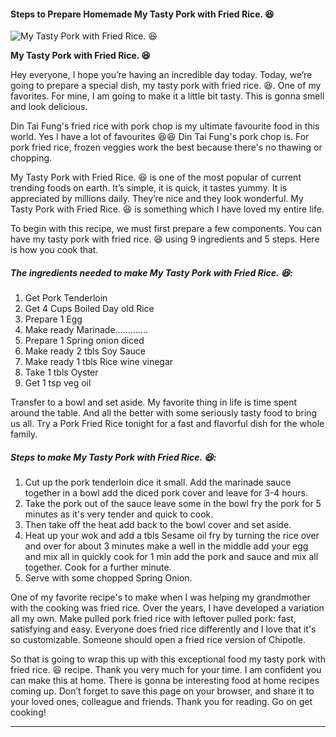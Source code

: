             

#### Steps to Prepare Homemade My Tasty Pork with Fried Rice. 😆

![My Tasty Pork with Fried Rice. 😆](https://img-global.cpcdn.com/recipes/28d00f7a8ebe7412/751x532cq70/my-tasty-pork-with-fried-rice-%f0%9f%98%86-recipe-main-photo.jpg)

**My Tasty Pork with Fried Rice. 😆**

Hey everyone, I hope you’re having an incredible day today. Today, we’re going to prepare a special dish, my tasty pork with fried rice. 😆. One of my favorites. For mine, I am going to make it a little bit tasty. This is gonna smell and look delicious.

Din Tai Fung's fried rice with pork chop is my ultimate favourite food in this world. Yes I have a lot of favourites 😆😆 Din Tai Fung's pork chop is. For pork fried rice, frozen veggies work the best because there's no thawing or chopping.

My Tasty Pork with Fried Rice. 😆 is one of the most popular of current trending foods on earth. It’s simple, it is quick, it tastes yummy. It is appreciated by millions daily. They’re nice and they look wonderful. My Tasty Pork with Fried Rice. 😆 is something which I have loved my entire life.

To begin with this recipe, we must first prepare a few components. You can have my tasty pork with fried rice. 😆 using 9 ingredients and 5 steps. Here is how you cook that.

##### The ingredients needed to make My Tasty Pork with Fried Rice. 😆:

1.  Get Pork Tenderloin
2.  Get 4 Cups Boiled Day old Rice
3.  Prepare 1 Egg
4.  Make ready Marinade………….
5.  Prepare 1 Spring onion diced
6.  Make ready 2 tbls Soy Sauce
7.  Make ready 1 tbls Rice wine vinegar
8.  Take 1 tbls Oyster
9.  Get 1 tsp veg oil

Transfer to a bowl and set aside. My favorite thing in life is time spent around the table. And all the better with some seriously tasty food to bring us all. Try a Pork Fried Rice tonight for a fast and flavorful dish for the whole family.

##### Steps to make My Tasty Pork with Fried Rice. 😆:

1.  Cut up the pork tenderloin dice it small. Add the marinade sauce together in a bowl add the diced pork cover and leave for 3-4 hours.
2.  Take the pork out of the sauce leave some in the bowl fry the pork for 5 minutes as it's very tender and quick to cook.
3.  Then take off the heat add back to the bowl cover and set aside.
4.  Heat up your wok and add a tbls Sesame oil fry by turning the rice over and over for about 3 minutes make a well in the middle add your egg and mix all in quickly cook for 1 min add the pork and sauce and mix all together. Cook for a further minute.
5.  Serve with some chopped Spring Onion.

One of my favorite recipe's to make when I was helping my grandmother with the cooking was fried rice. Over the years, I have developed a variation all my own. Make pulled pork fried rice with leftover pulled pork: fast, satisfying and easy. Everyone does fried rice differently and I love that it's so customizable. Someone should open a fried rice version of Chipotle.

So that is going to wrap this up with this exceptional food my tasty pork with fried rice. 😆 recipe. Thank you very much for your time. I am confident you can make this at home. There is gonna be interesting food at home recipes coming up. Don’t forget to save this page on your browser, and share it to your loved ones, colleague and friends. Thank you for reading. Go on get cooking!

* * *